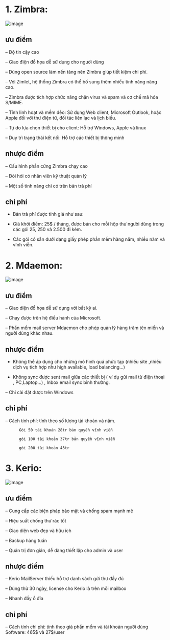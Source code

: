 # 1. Zimbra:

![image](https://user-images.githubusercontent.com/95491130/185524778-3a8f361e-17a4-47a3-ad9e-fad0363dd90b.png)

## ưu điểm

– Độ tin cậy cao

– Giao điện đồ họa dễ sử dụng cho người dùng

– Dùng open source làm nền tảng nên Zimbra giúp tiết kiệm chi phí.

– Với Zimlet, hệ thống Zimbra có thể bổ sung thêm nhiều tính năng nâng cao.

– Zimbra được tích hợp chức năng chặn virus và spam và cơ chế mã hóa S/MIME.

– Tính linh hoạt và mềm dẻo: Sử dụng Web client, Microsoft Outlook, hoặc Apple đối với thư điện tử, đối tác liên lạc và lịch biểu.

– Tự do lựa chọn thiết bị cho client: Hỗ trợ Windows, Apple và linux

– Duy trì trạng thái kết nối: Hỗ trợ các thiết bị thông minh

## nhược điểm

– Cấu hình phần cứng Zimbra chạy cao

– Đòi hỏi có nhân viên kỹ thuật quản lý

– Một số tính năng chỉ có trên bản trả phí

## chi phí

- Bản trả phí được tính giá như sau:

- Giá khởi điểm: 25$ / tháng, được bán cho mỗi hộp thư người dùng trong các gói 25, 250 và 2.500 đi kèm. 

- Các gói có sẵn dưới dạng giấy phép phần mềm hàng năm, nhiều năm và vĩnh viễn.

# 2. Mdaemon:

![image](https://user-images.githubusercontent.com/95491130/185524817-f7d0ad25-c6fa-4da6-81e4-92e55e448103.png)

## ưu điểm

– Giao diện đồ họa dễ sử dụng với bất kỳ ai.

– Chạy được trên hệ điều hành của Microsoft.

– Phần mềm mail server Mdaemon cho phép quản lý hàng trăm tên miền và người dùng khác nhau.

## nhược điểm

- Không thể áp dụng cho những mô hình quá phức tạp (nhiều site  ,nhiều dịch vụ tích hợp như high available, load balancing…)

- Không sync được sent mail giữa các thiết bị ( ví dụ gửi mail từ điện thoại , PC,Laptop…) , Inbox email sync bình thường.

– Chỉ cài đặt được trên Windows

## chi phí

– Cách tính phí: tính theo số lượng tài khoản và năm.

          Gói 50 tài khoản 28tr bản quyền vĩnh viễn

          gói 100 tài khoản 37tr bản quyền vĩnh viễn

          gói 200 tài khoản 43tr

# 3. Kerio:

![image](https://user-images.githubusercontent.com/95491130/185524885-1e1ada8d-8463-49a8-b74f-6c398eafef9a.png)

## ưu điểm

– Cung cấp các biện pháp bảo mật và chống spam mạnh mẽ

– Hiệu suất chống thư rác tốt

– Giao diện web đẹp và hữu ích

– Backup hàng tuần

– Quản trị đơn giản, dễ dàng thiết lập cho admin và user

## nhược điểm

– Kerio MailServer thiếu hỗ trợ danh sách gửi thư đầy đủ

– Dùng thử 30 ngày, license cho Kerio là trên mỗi mailbox

– Nhanh đầy ổ đĩa

## chi phí

– Cách tính chi phí: tính theo giá phần mềm và tài khoản người dùng Software: 465$ và 27$/user


